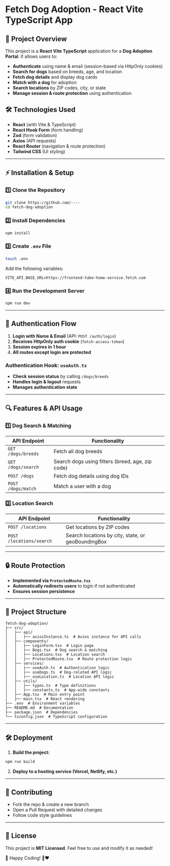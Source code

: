 # Fetch Dog Adoption - React Vite TypeScript App

## 🚀 Project Overview

This project is a **React Vite TypeScript** application for a **Dog Adoption Portal**. It allows users to:

- **Authenticate** using name & email (session-based via HttpOnly cookies)
- **Search for dogs** based on breeds, age, and location
- **Fetch dog details** and display dog cards
- **Match with a dog** for adoption
- **Search locations** by ZIP codes, city, or state
- **Manage session & route protection** using authentication

## 🛠️ Technologies Used

- **React** (with Vite & TypeScript)
- **React Hook Form** (form handling)
- **Zod** (form validation)
- **Axios** (API requests)
- **React Router** (navigation & route protection)
- **Tailwind CSS** (UI styling)

---

## ⚡ Installation & Setup

### **1️⃣ Clone the Repository**

```sh
git clone https://github.com/----
cd fetch-dog-adoption
```

### **2️⃣ Install Dependencies**

```sh
npm install
```

### **3️⃣ Create `.env` File**

```sh
touch .env
```

Add the following variables:

```
VITE_API_BASE_URL=https://frontend-take-home-service.fetch.com
```

### **4️⃣ Run the Development Server**

```sh
npm run dev
```

---

## 🔑 Authentication Flow

1. **Login with Name & Email** (API: `POST /auth/login`)
2. **Receives HttpOnly auth cookie** (`fetch-access-token`)
3. **Session expires in 1 hour**
4. **All routes except login are protected**

### **Authentication Hook: `useAuth.ts`**

- **Check session status** by calling `/dogs/breeds`
- **Handles login & logout** requests
- **Manages authentication state**

---

## 🔍 Features & API Usage

### **1️⃣ Dog Search & Matching**

| API Endpoint       | Functionality                                    |
| ------------------ | ------------------------------------------------ |
| `GET /dogs/breeds` | Fetch all dog breeds                             |
| `GET /dogs/search` | Search dogs using filters (breed, age, zip code) |
| `POST /dogs`       | Fetch dog details using dog IDs                  |
| `POST /dogs/match` | Match a user with a dog                          |

### **2️⃣ Location Search**

| API Endpoint             | Functionality                                      |
| ------------------------ | -------------------------------------------------- |
| `POST /locations`        | Get locations by ZIP codes                         |
| `POST /locations/search` | Search locations by city, state, or geoBoundingBox |

---

## 🔒 Route Protection

- **Implemented via `ProtectedRoute.tsx`**
- **Automatically redirects users** to login if not authenticated
- **Ensures session persistence**

---

## 📂 Project Structure

```
fetch-dog-adoption/
├── src/
│   ├── api/
│   │   ├── axiosInstance.ts  # Axios instance for API calls
│   ├── components/
│   │   ├── LoginForm.tsx  # Login page
│   │   ├── Dogs.tsx  # Dog search & matching
│   │   ├── Locations.tsx  # Location search
│   │   ├── ProtectedRoute.tsx  # Route protection logic
│   ├── services/
│   │   ├── useAuth.ts  # Authentication logic
│   │   ├── useDogs.ts  # Dog-related API logic
│   │   ├── useLocation.ts  # Location API logic
│   ├── utils/
│   │   ├── types.ts  # Type definitions
│   │   ├── constants.ts  # App-wide constants
│   ├── App.tsx  # Main entry point
│   ├── main.tsx  # React rendering
├── .env  # Environment variables
├── README.md  # Documentation
├── package.json  # Dependencies
└── tsconfig.json  # TypeScript configuration
```

---

## 🛠️ Deployment

1. **Build the project:**

```sh
npm run build
```

2. **Deploy to a hosting service (Vercel, Netlify, etc.)**

---

## 🤝 Contributing

- Fork the repo & create a new branch
- Open a Pull Request with detailed changes
- Follow code style guidelines

---

## 📜 License

This project is **MIT Licensed**. Feel free to use and modify it as needed!

🚀 Happy Coding! 🐶❤️
